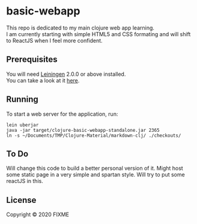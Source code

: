 # basic-webapp

This repo is dedicated to my main clojure web app learning.  
I am currently starting with simple HTML5 and CSS formating and will shift to ReactJS when I feel more confident.

## Prerequisites

You will need [Leiningen][] 2.0.0 or above installed.  
You can take a look at it [here].

[leiningen]: https://github.com/technomancy/leiningen

[here]: https://serene-refuge-26959.herokuapp.com/

## Running

To start a web server for the application, run:

    lein uberjar
    java -jar target/clojure-basic-webapp-standalone.jar 2365
    ln -s ~/Documents/TMP/Clojure-Material/markdown-clj/ ./checkouts/
    

## To Do

Will change this code to build a better personal version of it. Might host some static page in a very simple and  spartan style. Will try to put some reactJS in this.

## License

Copyright © 2020 FIXME
